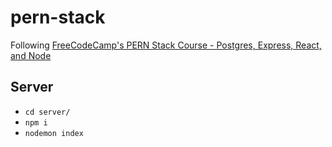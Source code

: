 # pern-stack
Following [FreeCodeCamp's PERN Stack Course - Postgres, Express, React, and Node](https://www.youtube.com/watch?v=ldYcgPKEZC8&ab_channel=freeCodeCamp.org)


## Server

- `cd server/`
- `npm i`
- `nodemon index`